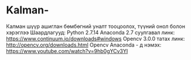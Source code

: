 # Kalman-
Калман шүүр ашиглан бөмбөгний уналт тооцоолох, түүний онол болон хэрэглээ
Шаардлагууд:
Python 2.7.14
Anaconda 2.7 суулгавал линк: https://www.continuum.io/downloads#windows
Opencv 3.0.0 татах линк: http://opencv.org/downloads.html
Opencv Anaconda - д нэмэх: https://www.youtube.com/watch?v=9hb0gYCv3YI
